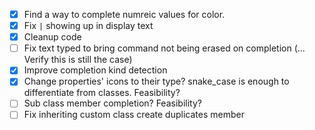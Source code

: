- [x] Find a way to complete numreic values for color.
- [x] Fix `|` showing up in display text
- [x] Cleanup code
- [ ] Fix text typed to bring command not being erased on completion (... Verify this is still the case)
- [x] Improve completion kind detection
- [x] Change properties' icons to their type? snake_case is enough to differentiate from classes. Feasibility?
- [ ] Sub class member completion? Feasibility?
- [ ] Fix inheriting custom class create duplicates member